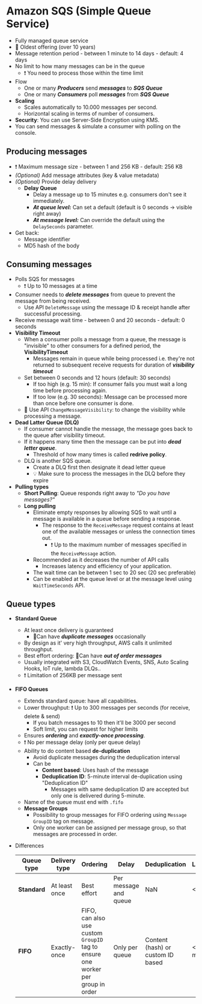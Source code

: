 # Amazon SQS (Simple Queue Service)

- Fully managed queue service
- 🤗 Oldest offering (over 10 years)
- Message retention period - between 1 minute to 14 days - default: 4 days
- No limit to how many messages can be in the queue
  - ❗ You need to process those within the time limit
- Flow
  - One or many ***Producers*** send ***messages*** to ***SQS Queue***
  - One or many ***Consumers*** poll ***messages*** from ***SQS Queue***
- **Scaling**
  - Scales automatically to 10.000 messages per second.
  - Horizontal scaling in terms of number of consumers.
- **Security**: You can use Server-Side Encryption using KMS.
- You can send messages & simulate a consumer with polling on the console.

## Producing messages

- ❗ Maximum message size - between 1 and 256 KB - default: 256 KB
- *(Optional)* Add message attributes (key & value metadata)
- *(Optional)* Provide delay delivery
  - **Delay Queue**
    - Delay a message up to 15 minutes e.g. consumers don't see it immediately.
    - ***At queue level:*** Can set a default (default is 0 seconds -> visible right away)
    - ***At message level:*** Can override the default using the `DelaySeconds` parameter.
- Get back:
  - Message identifier
  - MD5 hash of the body

## Consuming messages

- Polls SQS for messages
  - ❗ Up to 10 messages at a time
- Consumer needs to ***delete messages*** from queue to prevent the message from being received.
  - Use API `DeleteMessage` using the message ID & receipt handle after successful processing.
- Receive message wait time - between 0 and 20 seconds - default: 0 seconds
- **Visibility Timeout**
  - When a consumer polls a message from a queue, the message is "invisible" to other consumers for a defined period, the **VisibilityTimeout**
    - Messages remain in queue while being processed i.e. they're not returned to subsequent receive requests for duration of ***visibility timeout***
  - Set between 0 seconds and 12 hours (default: 30 seconds)
    - If too high (e.g. 15 min): If consumer fails you must wait a long time before processing again.
    - If too low (e.g. 30 seconds): Message can be processed more than once before one consumer is done.
  - 📝 Use API `ChangeMessageVisibility`: to change the visibility while processing a message.
- **Dead Latter Queue (DLQ)**
  - If consumer cannot handle the message, the message goes back to the queue after visibility timeout.
  - If it happens many time then the message can be put into ***dead letter queue***.
    - Threshold of how many times is called **redrive policy**.
  - DLQ is another SQS queue.
    - Create a DLQ first then designate it dead letter queue
    - 💡 Make sure to process the messages in the DLQ before they expire
- **Pulling types**
  - **Short Pulling**: Queue responds right away to *"Do you have messages?"*
  - **Long pulling**
    - Eliminate empty responses by allowing SQS to wait until a message is available in a queue before sending a response.
      - The response to the `ReceiveMessage` request contains at least one of the available messages or unless the connection times out.
        - ❗ Up to the maximum number of messages specified in the `ReceiveMessage` action.
    - Recommended as it decreases the number of API calls
      - Increases latency and efficiency of your application.
    - The wait time can be between 1 sec to 20 sec (20 sec preferable)
    - Can be enabled at the queue level or at the message level using `WaitTimeSeconds` API.

## Queue types

- **Standard Queue**
  - At least once delivery is guaranteed
    - 📝Can have ***duplicate messages*** occasionally
  - By design as it' very high throughput, AWS calls it unlimited throughput.
  - Best effort ordering: 📝Can have ***out of order messages***
  - Usually integrated with S3, CloudWatch Events, SNS, Auto Scaling Hooks, IoT rule, lambda DLQs..
  - ❗ Limitation of 256KB per message sent
- **FIFO Queues**
  - Extends standard queue: have all capabilities.
  - Lower throughput: ❗ Up to 300 messages per seconds (for receive, delete & send)
    - If you batch messages to 10 then it'll be 3000 per second
    - Soft limit, you can request for higher limits
  - Ensures ***ordering*** and ***exactly-once processing***.
  - ❗ No per message delay (only per queue delay)
  - Ability to do content based **de-duplication**
    - Avoid duplicate messages during the deduplication interval
    - Can be
      - **Content based**: Uses hash of the message
      - **Deduplication ID**: 5-minute interval de-duplication using "Deduplication ID"
        - Messages with same deduplication ID are accepted but only one is delivered during 5-minute.
  - Name of the queue must end with `.fifo`
  - **Message Groups**
    - Possibility to group messages for FIFO ordering using `Message GroupID` tag on message.
    - Only one worker can be assigned per message group, so that messages are processed in order.
- Differences

    | Queue type | Delivery type | Ordering | Delay | Deduplication | Latency | AWS integrations |
    | ---------- | ------------- | -------- | ---- | -------------- | ------- | --------- |
    | **Standard** | At least once | Best effort | Per message and queue | NaN | <10 ms | Many |
    | **FIFO** | Exactly-once | FIFO, can also use custom `GroupID` tag to ensure one worker per group in order  | Only per queue | Content (hash) or custom ID based | <100 ms | Less, missing e.g. S3/CloudWatch/SNS/Lambda DLQ... |
